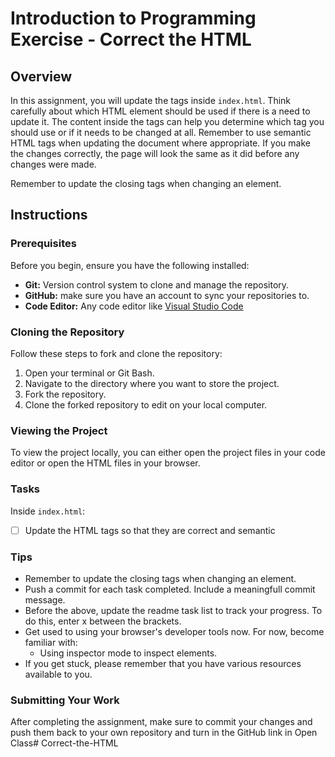 # Introduction to Programming Exercise - Correct the HTML

## Overview
In this assignment, you will update the tags inside `index.html`. Think carefully about which HTML element should be used if there is a need to update it. The content inside the tags can help you determine which tag you should use or if it needs to be changed at all. Remember to use semantic HTML tags when updating the document where appropriate. If you make the changes correctly, the page will look the same as it did before any changes were made.

Remember to update the closing tags when changing an element.

## Instructions

### Prerequisites

Before you begin, ensure you have the following installed:

- **Git:** Version control system to clone and manage the repository.
- **GitHub:** make sure you have an account to sync your repositories to.
- **Code Editor:** Any code editor like [Visual Studio Code](https://code.visualstudio.com/)

### Cloning the Repository

Follow these steps to fork and clone the repository:

1. Open your terminal or Git Bash.
2. Navigate to the directory where you want to store the project.
3. Fork the repository.
4. Clone the forked repository to edit on your local computer.

### Viewing the Project

To view the project locally, you can either open the project files in your code editor or open the HTML files in your browser.

### Tasks

Inside `index.html`:
- [ ] Update the HTML tags so that they are correct and semantic


### Tips
- Remember to update the closing tags when changing an element.
- Push a commit for each task completed. Include a meaningfull commit message.
- Before the above, update the readme task list to track your progress. To do this, enter x between the brackets.
- Get used to using your browser's developer tools now. For now, become familiar with: 
    - Using inspector mode to inspect elements.
- If you get stuck, please remember that you have various resources available to you.


### Submitting Your Work

After completing the assignment, make sure to commit your changes and push them back to your own repository and turn in the GitHub link in Open Class# Correct-the-HTML
